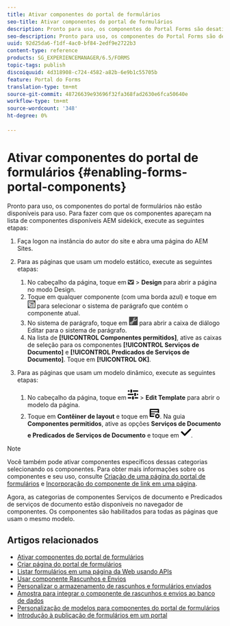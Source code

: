 ```yaml
---
title: Ativar componentes do portal de formulários
seo-title: Ativar componentes do portal de formulários
description: Pronto para uso, os componentes do Portal Forms são desativados. Ative os grupos de Predicados de Serviços de Documento e Serviços de Documento para ativar os componentes do Portal do Forms.
seo-description: Pronto para uso, os componentes do Portal Forms são desativados. Ative os grupos de Predicados de Serviços de Documento e Serviços de Documento para ativar os componentes do Portal do Forms.
uuid: 92d25da6-f1df-4ac0-bf84-2edf9e2722b3
content-type: reference
products: SG_EXPERIENCEMANAGER/6.5/FORMS
topic-tags: publish
discoiquuid: 4d318908-c724-4582-a82b-6e9b1c55705b
feature: Portal do Forms
translation-type: tm+mt
source-git-commit: 48726639e93696f32fa368fad2630e6fca50640e
workflow-type: tm+mt
source-wordcount: '348'
ht-degree: 0%

---
```



# Ativar componentes do portal de formulários {#enabling-forms-portal-components}

Pronto para uso, os componentes do portal de formulários não estão disponíveis para uso. Para fazer com que os componentes apareçam na lista de componentes disponíveis AEM sidekick, execute as seguintes etapas:

1. Faça logon na instância do autor do site e abra uma página do AEM Sites.

1. Para as páginas que usam um modelo estático, execute as seguintes etapas:

   1. No cabeçalho da página, toque em ![tela suspensa](assets/canvas-drop-down.png) > **Design** para abrir a página no modo Design.
   1. Toque em qualquer componente (com uma borda azul) e toque em ![nível de campo](assets/field-level.png) para selecionar o sistema de parágrafo que contém o componente atual.
   1. No sistema de parágrafo, toque em ![settings_icon](assets/settings_icon.png) para abrir a caixa de diálogo Editar para o sistema de parágrafo.
   1. Na lista de **[!UICONTROL Componentes permitidos]**, ative as caixas de seleção para os componentes **[!UICONTROL Serviços de Documento]** e **[!UICONTROL Predicados de Serviços de Documento]**. Toque em **[!UICONTROL OK]**.

1. Para as páginas que usam um modelo dinâmico, execute as seguintes etapas:

   1. No cabeçalho da página, toque em ![properties](assets/properties.png) > **Edit Template** para abrir o modelo da página.
   1. Toque em **Contêiner de layout** e toque em ![FeedManagement](/help/forms/using/assets/feedmanagement.png). Na guia **Componentes permitidos**, ative as opções **Serviços de Documento e Predicados de Serviços de Documento** e toque em ![aem_6_3_forms_save](assets/aem_6_3_forms_save.png).

>[!NOTE]
>
>Você também pode ativar componentes específicos dessas categorias selecionando os componentes. Para obter mais informações sobre os componentes e seu uso, consulte [Criação de uma página do portal de formulários](/help/forms/using/creating-form-portal-page.md) e [Incorporação do componente de link em uma página](/help/forms/using/embedding-link-component-page.md).

Agora, as categorias de componentes Serviços de documento e Predicados de serviços de documento estão disponíveis no navegador de componentes. Os componentes são habilitados para todas as páginas que usam o mesmo modelo.

## Artigos relacionados

* [Ativar componentes do portal de formulários](/help/forms/using/enabling-forms-portal-components.md)
* [Criar página do portal de formulários](/help/forms/using/creating-form-portal-page.md)
* [Listar formulários em uma página da Web usando APIs](/help/forms/using/listing-forms-webpage-using-apis.md)
* [Usar componente Rascunhos e Envios](/help/forms/using/draft-submission-component.md)
* [Personalizar o armazenamento de rascunhos e formulários enviados](/help/forms/using/draft-submission-component.md)
* [Amostra para integrar o componente de rascunhos e envios ao banco de dados](/help/forms/using/integrate-draft-submission-database.md)
* [Personalização de modelos para componentes do portal de formulários](/help/forms/using/customizing-templates-forms-portal-components.md)
* [Introdução à publicação de formulários em um portal](/help/forms/using/introduction-publishing-forms.md)
